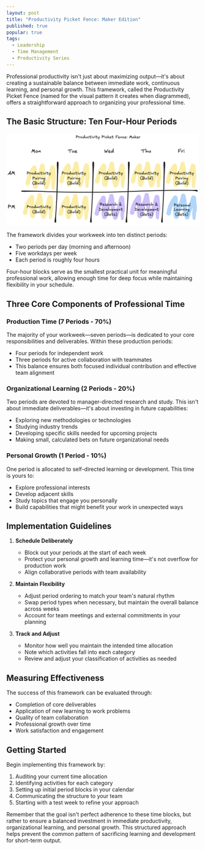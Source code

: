 ```yaml
---
layout: post
title: "Productivity Picket Fence: Maker Edition"
published: true
popular: true
tags:
  - Leadership
  - Time Management
  - Productivity Series
---
```

Professional productivity isn't just about maximizing output—it's about creating a sustainable balance between immediate work, continuous learning, and personal growth. This framework, called the Productivity Picket Fence (named for the visual pattern it creates when diagrammed), offers a straightforward approach to organizing your professional time.

## The Basic Structure: Ten Four-Hour Periods


![Picture of Productivity Picket Fence for Makers](../images/ppf-maker.png "Productivity Picket Fence for Makers")

The framework divides your workweek into ten distinct periods:
- Two periods per day (morning and afternoon)
- Five workdays per week
- Each period is roughly four hours

Four-hour blocks serve as the smallest practical unit for meaningful professional work, allowing enough time for deep focus while maintaining flexibility in your schedule.

## Three Core Components of Professional Time

### Production Time (7 Periods - 70%)
The majority of your workweek—seven periods—is dedicated to your core responsibilities and deliverables. Within these production periods:
- Four periods for independent work
- Three periods for active collaboration with teammates
- This balance ensures both focused individual contribution and effective team alignment

### Organizational Learning (2 Periods - 20%)
Two periods are devoted to manager-directed research and study. This isn't about immediate deliverables—it's about investing in future capabilities:
- Exploring new methodologies or technologies
- Studying industry trends
- Developing specific skills needed for upcoming projects
- Making small, calculated bets on future organizational needs

### Personal Growth (1 Period - 10%)
One period is allocated to self-directed learning or development. This time is yours to:
- Explore professional interests
- Develop adjacent skills
- Study topics that engage you personally
- Build capabilities that might benefit your work in unexpected ways

## Implementation Guidelines

1. **Schedule Deliberately**
   - Block out your periods at the start of each week
   - Protect your personal growth and learning time—it's not overflow for production work
   - Align collaborative periods with team availability

2. **Maintain Flexibility**
   - Adjust period ordering to match your team's natural rhythm
   - Swap period types when necessary, but maintain the overall balance across weeks
   - Account for team meetings and external commitments in your planning

3. **Track and Adjust**
   - Monitor how well you maintain the intended time allocation
   - Note which activities fall into each category
   - Review and adjust your classification of activities as needed

## Measuring Effectiveness

The success of this framework can be evaluated through:
- Completion of core deliverables
- Application of new learning to work problems
- Quality of team collaboration
- Professional growth over time
- Work satisfaction and engagement

## Getting Started

Begin implementing this framework by:
1. Auditing your current time allocation
2. Identifying activities for each category
3. Setting up initial period blocks in your calendar
4. Communicating the structure to your team
5. Starting with a test week to refine your approach

Remember that the goal isn't perfect adherence to these time blocks, but rather to ensure a balanced investment in immediate productivity, organizational learning, and personal growth. This structured approach helps prevent the common pattern of sacrificing learning and development for short-term output.
